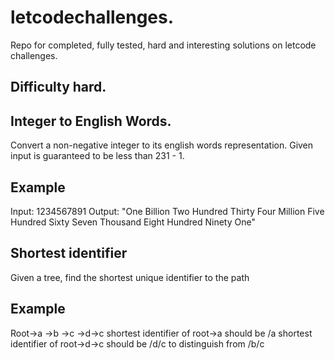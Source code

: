 # letcodechallenges.

Repo for completed, fully tested, hard and interesting solutions on letcode challenges.

## Difficulty hard.

## Integer to English Words.

Convert a non-negative integer to its english words representation. Given input is guaranteed to be less than 231 - 1.

## Example 

Input: 1234567891
Output: "One Billion Two Hundred Thirty Four Million Five Hundred Sixty Seven Thousand Eight Hundred Ninety One"
## Shortest identifier
Given a tree, find the shortest unique identifier to the path
## Example 
Root->a
    ->b ->c
    ->d->c
    shortest identifier of root->a should be /a
    shortest identifier of root->d->c should be /d/c to distinguish from /b/c 
